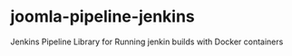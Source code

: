 # joomla-pipeline-jenkins
Jenkins Pipeline Library for Running jenkin builds with Docker containers
